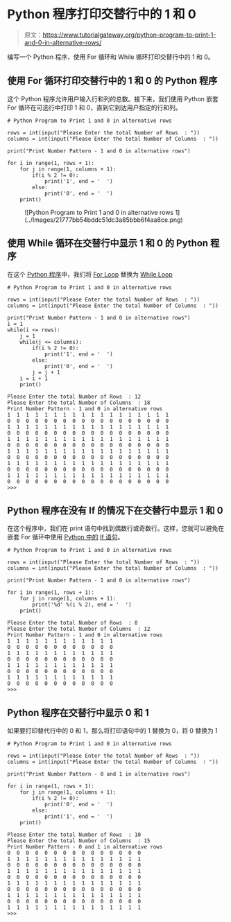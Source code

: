 # Python 程序打印交替行中的 1 和 0

> 原文：<https://www.tutorialgateway.org/python-program-to-print-1-and-0-in-alternative-rows/>

编写一个 Python 程序，使用 For 循环和 While 循环打印交替行中的 1 和 0。

## 使用 For 循环打印交替行中的 1 和 0 的 Python 程序

这个 Python 程序允许用户输入行和列的总数。接下来，我们使用 Python 嵌套 For 循环在可选行中打印 1 和 0，直到它到达用户指定的行和列。

```
# Python Program to Print 1 and 0 in alternative rows

rows = int(input("Please Enter the total Number of Rows  : "))
columns = int(input("Please Enter the total Number of Columns  : "))

print("Print Number Pattern - 1 and 0 in alternative rows") 

for i in range(1, rows + 1):
    for j in range(1, columns + 1):
        if(i % 2 != 0):          
            print('1', end = '  ')
        else:
            print('0', end = '  ')
    print()
```

<figure class="wp-block-image">![Python Program to Print 1 and 0 in alternative rows 1](../Images/21777bb54bddc51dc3a85bbb6f4aa8ce.png)</figure>

## 使用 While 循环在交替行中显示 1 和 0 的 Python 程序

在这个 [Python 程序](https://www.tutorialgateway.org/python-programming-examples/)中，我们将 [For Loop](https://www.tutorialgateway.org/python-for-loop/) 替换为 [While Loop](https://www.tutorialgateway.org/python-while-loop/)

```
# Python Program to Print 1 and 0 in alternative rows

rows = int(input("Please Enter the total Number of Rows  : "))
columns = int(input("Please Enter the total Number of Columns  : "))

print("Print Number Pattern - 1 and 0 in alternative rows") 
i = 1
while(i <= rows):
    j = 1
    while(j <= columns):
        if(i % 2 != 0):          
            print('1', end = '  ')
        else:
            print('0', end = '  ')
        j = j + 1
    i = i + 1
    print()
```

```
Please Enter the total Number of Rows  : 12
Please Enter the total Number of Columns  : 18
Print Number Pattern - 1 and 0 in alternative rows
1  1  1  1  1  1  1  1  1  1  1  1  1  1  1  1  1  1  
0  0  0  0  0  0  0  0  0  0  0  0  0  0  0  0  0  0  
1  1  1  1  1  1  1  1  1  1  1  1  1  1  1  1  1  1  
0  0  0  0  0  0  0  0  0  0  0  0  0  0  0  0  0  0  
1  1  1  1  1  1  1  1  1  1  1  1  1  1  1  1  1  1  
0  0  0  0  0  0  0  0  0  0  0  0  0  0  0  0  0  0  
1  1  1  1  1  1  1  1  1  1  1  1  1  1  1  1  1  1  
0  0  0  0  0  0  0  0  0  0  0  0  0  0  0  0  0  0  
1  1  1  1  1  1  1  1  1  1  1  1  1  1  1  1  1  1  
0  0  0  0  0  0  0  0  0  0  0  0  0  0  0  0  0  0  
1  1  1  1  1  1  1  1  1  1  1  1  1  1  1  1  1  1  
0  0  0  0  0  0  0  0  0  0  0  0  0  0  0  0  0  0  
>>> 
```

## Python 程序在没有 If 的情况下在交替行中显示 1 和 0

在这个程序中，我们在 print 语句中找到偶数行或奇数行。这样，您就可以避免在嵌套 For 循环中使用 [Python 中的](https://www.tutorialgateway.org/python-tutorial/) [If 语句](https://www.tutorialgateway.org/python-if-statement/)。

```
# Python Program to Print 1 and 0 in alternative rows

rows = int(input("Please Enter the total Number of Rows  : "))
columns = int(input("Please Enter the total Number of Columns  : "))

print("Print Number Pattern - 1 and 0 in alternative rows") 

for i in range(1, rows + 1):
    for j in range(1, columns + 1):
        print('%d' %(i % 2), end = '  ')
    print()
```

```
Please Enter the total Number of Rows  : 8
Please Enter the total Number of Columns  : 12
Print Number Pattern - 1 and 0 in alternative rows
1  1  1  1  1  1  1  1  1  1  1  1  
0  0  0  0  0  0  0  0  0  0  0  0  
1  1  1  1  1  1  1  1  1  1  1  1  
0  0  0  0  0  0  0  0  0  0  0  0  
1  1  1  1  1  1  1  1  1  1  1  1  
0  0  0  0  0  0  0  0  0  0  0  0  
1  1  1  1  1  1  1  1  1  1  1  1  
0  0  0  0  0  0  0  0  0  0  0  0  
>>> 
```

## Python 程序在交替行中显示 0 和 1

如果要打印替代行中的 0 和 1，那么将打印语句中的 1 替换为 0，将 0 替换为 1

```
# Python Program to Print 1 and 0 in alternative rows

rows = int(input("Please Enter the total Number of Rows  : "))
columns = int(input("Please Enter the total Number of Columns  : "))

print("Print Number Pattern - 0 and 1 in alternative rows") 

for i in range(1, rows + 1):
    for j in range(1, columns + 1):
        if(i % 2 != 0):          
            print('0', end = '  ')
        else:
            print('1', end = '  ')
    print()
```

```
Please Enter the total Number of Rows  : 10
Please Enter the total Number of Columns  : 15
Print Number Pattern - 0 and 1 in alternative rows
0  0  0  0  0  0  0  0  0  0  0  0  0  0  0  
1  1  1  1  1  1  1  1  1  1  1  1  1  1  1  
0  0  0  0  0  0  0  0  0  0  0  0  0  0  0  
1  1  1  1  1  1  1  1  1  1  1  1  1  1  1  
0  0  0  0  0  0  0  0  0  0  0  0  0  0  0  
1  1  1  1  1  1  1  1  1  1  1  1  1  1  1  
0  0  0  0  0  0  0  0  0  0  0  0  0  0  0  
1  1  1  1  1  1  1  1  1  1  1  1  1  1  1  
0  0  0  0  0  0  0  0  0  0  0  0  0  0  0  
1  1  1  1  1  1  1  1  1  1  1  1  1  1  1  
>>> 
```